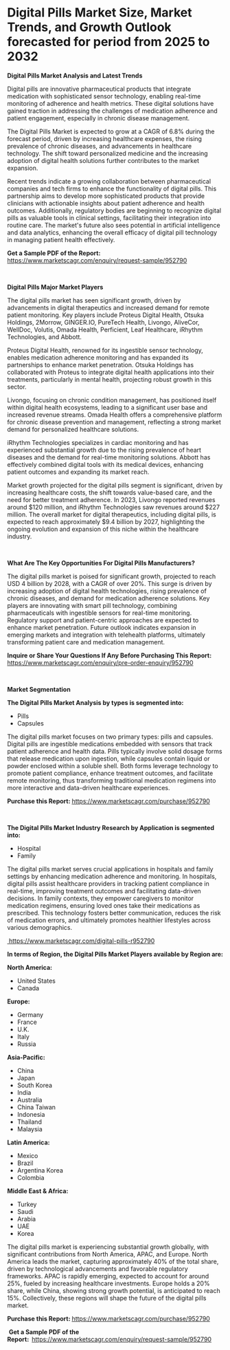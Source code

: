 <p><h1>Digital Pills Market Size, Market Trends, and Growth Outlook forecasted for period from 2025 to 2032</h1></p><p><strong>Digital Pills Market Analysis and Latest Trends</strong></p>
<p><p>Digital pills are innovative pharmaceutical products that integrate medication with sophisticated sensor technology, enabling real-time monitoring of adherence and health metrics. These digital solutions have gained traction in addressing the challenges of medication adherence and patient engagement, especially in chronic disease management.</p><p>The Digital Pills Market is expected to grow at a CAGR of 6.8% during the forecast period, driven by increasing healthcare expenses, the rising prevalence of chronic diseases, and advancements in healthcare technology. The shift toward personalized medicine and the increasing adoption of digital health solutions further contributes to the market expansion.</p><p>Recent trends indicate a growing collaboration between pharmaceutical companies and tech firms to enhance the functionality of digital pills. This partnership aims to develop more sophisticated products that provide clinicians with actionable insights about patient adherence and health outcomes. Additionally, regulatory bodies are beginning to recognize digital pills as valuable tools in clinical settings, facilitating their integration into routine care. The market's future also sees potential in artificial intelligence and data analytics, enhancing the overall efficacy of digital pill technology in managing patient health effectively.</p></p>
<p><strong>Get a Sample PDF of the Report:&nbsp;</strong> <a href="https://www.marketscagr.com/enquiry/request-sample/952790?utm_campaign=3517&utm_medium=2&utm_source=Github&utm_content=ia&utm_term=17042025&utm_id=digital-pills">https://www.marketscagr.com/enquiry/request-sample/952790</a></p>
<p>&nbsp;</p>
<p><strong>Digital Pills Major Market Players</strong></p>
<p><p>The digital pills market has seen significant growth, driven by advancements in digital therapeutics and increased demand for remote patient monitoring. Key players include Proteus Digital Health, Otsuka Holdings, 2Morrow, GINGER.IO, PureTech Health, Livongo, AliveCor, WellDoc, Volutis, Omada Health, Perficient, Leaf Healthcare, iRhythm Technologies, and Abbott.</p><p>Proteus Digital Health, renowned for its ingestible sensor technology, enables medication adherence monitoring and has expanded its partnerships to enhance market penetration. Otsuka Holdings has collaborated with Proteus to integrate digital health applications into their treatments, particularly in mental health, projecting robust growth in this sector.</p><p>Livongo, focusing on chronic condition management, has positioned itself within digital health ecosystems, leading to a significant user base and increased revenue streams. Omada Health offers a comprehensive platform for chronic disease prevention and management, reflecting a strong market demand for personalized healthcare solutions.</p><p>iRhythm Technologies specializes in cardiac monitoring and has experienced substantial growth due to the rising prevalence of heart diseases and the demand for real-time monitoring solutions. Abbott has effectively combined digital tools with its medical devices, enhancing patient outcomes and expanding its market reach.</p><p>Market growth projected for the digital pills segment is significant, driven by increasing healthcare costs, the shift towards value-based care, and the need for better treatment adherence. In 2023, Livongo reported revenues around $120 million, and iRhythm Technologies saw revenues around $227 million. The overall market for digital therapeutics, including digital pills, is expected to reach approximately $9.4 billion by 2027, highlighting the ongoing evolution and expansion of this niche within the healthcare industry.</p></p>
<p>&nbsp;</p>
<p><strong>What Are The Key Opportunities For Digital Pills Manufacturers?</strong></p>
<p><p>The digital pills market is poised for significant growth, projected to reach USD 4 billion by 2028, with a CAGR of over 20%. This surge is driven by increasing adoption of digital health technologies, rising prevalence of chronic diseases, and demand for medication adherence solutions. Key players are innovating with smart pill technology, combining pharmaceuticals with ingestible sensors for real-time monitoring. Regulatory support and patient-centric approaches are expected to enhance market penetration. Future outlook indicates expansion in emerging markets and integration with telehealth platforms, ultimately transforming patient care and medication management.</p></p>
<p><strong>Inquire or Share Your Questions If Any Before Purchasing This Report:</strong> <a href="https://www.marketscagr.com/enquiry/pre-order-enquiry/952790?utm_campaign=3517&utm_medium=2&utm_source=Github&utm_content=ia&utm_term=17042025&utm_id=digital-pills">https://www.marketscagr.com/enquiry/pre-order-enquiry/952790</a></p>
<p>&nbsp;</p>
<p><strong>Market Segmentation</strong></p>
<p><strong>The Digital Pills Market Analysis by types is segmented into:</strong></p>
<p><ul><li>Pills</li><li>Capsules</li></ul></p>
<p><p>The digital pills market focuses on two primary types: pills and capsules. Digital pills are ingestible medications embedded with sensors that track patient adherence and health data. Pills typically involve solid dosage forms that release medication upon ingestion, while capsules contain liquid or powder enclosed within a soluble shell. Both forms leverage technology to promote patient compliance, enhance treatment outcomes, and facilitate remote monitoring, thus transforming traditional medication regimens into more interactive and data-driven healthcare experiences.</p></p>
<p><strong>Purchase this Report:&nbsp;</strong><a href="https://www.marketscagr.com/purchase/952790?utm_campaign=3517&utm_medium=2&utm_source=Github&utm_content=ia&utm_term=17042025&utm_id=digital-pills">https://www.marketscagr.com/purchase/952790</a></p>
<p>&nbsp;</p>
<p><strong>The Digital Pills Market Industry Research by Application is segmented into:</strong></p>
<p><ul><li>Hospital</li><li>Family</li></ul></p>
<p><p>The digital pills market serves crucial applications in hospitals and family settings by enhancing medication adherence and monitoring. In hospitals, digital pills assist healthcare providers in tracking patient compliance in real-time, improving treatment outcomes and facilitating data-driven decisions. In family contexts, they empower caregivers to monitor medication regimens, ensuring loved ones take their medications as prescribed. This technology fosters better communication, reduces the risk of medication errors, and ultimately promotes healthier lifestyles across various demographics.</p></p>
<p><a href="https://www.marketscagr.com/digital-pills-r952790?utm_campaign=3517&utm_medium=2&utm_source=Github&utm_content=ia&utm_term=17042025&utm_id=digital-pills">&nbsp;https://www.marketscagr.com/digital-pills-r952790</a></p>
<p><strong>In terms of Region, the Digital Pills Market Players available by Region are:</strong></p>
<p>
    <p> <strong> North America: </strong>
        <ul>
            <li>United States</li>
            <li>Canada</li>
        </ul>
        </p> 
    <p> <strong> Europe: </strong>
        <ul>
            <li>Germany</li>
            <li>France</li>
            <li>U.K.</li>
            <li>Italy</li>
            <li>Russia</li>
        </ul>
        </p> 
    <p> <strong> Asia-Pacific: </strong>
        <ul>
            <li>China</li>
            <li>Japan</li>
            <li>South Korea</li>
            <li>India</li>
            <li>Australia</li>
            <li>China Taiwan</li>
            <li>Indonesia</li>
            <li>Thailand</li>
            <li>Malaysia</li>
        </ul>
        </p> 
    <p> <strong> Latin America: </strong>
        <ul>
            <li>Mexico</li>
            <li>Brazil</li>
            <li>Argentina Korea</li>
            <li>Colombia</li>
        </ul>
        </p> 
    <p> <strong> Middle East & Africa: </strong>
        <ul>
            <li>Turkey</li>
            <li>Saudi</li>
            <li>Arabia</li>
            <li>UAE</li>
            <li>Korea</li>
        </ul>
    </p>
    </p>
<p><p>The digital pills market is experiencing substantial growth globally, with significant contributions from North America, APAC, and Europe. North America leads the market, capturing approximately 40% of the total share, driven by technological advancements and favorable regulatory frameworks. APAC is rapidly emerging, expected to account for around 25%, fueled by increasing healthcare investments. Europe holds a 20% share, while China, showing strong growth potential, is anticipated to reach 15%. Collectively, these regions will shape the future of the digital pills market.</p></p>
<p><strong>Purchase this Report: </strong><a href="https://www.marketscagr.com/purchase/952790?utm_campaign=3517&utm_medium=2&utm_source=Github&utm_content=ia&utm_term=17042025&utm_id=digital-pills">https://www.marketscagr.com/purchase/952790</a></p>
<p>&nbsp;<strong>Get a Sample PDF of the Report:&nbsp;&nbsp;</strong><a href="https://www.marketscagr.com/enquiry/request-sample/952790?utm_campaign=3517&utm_medium=2&utm_source=Github&utm_content=ia&utm_term=17042025&utm_id=digital-pills">https://www.marketscagr.com/enquiry/request-sample/952790</a></p>
<p><strong></strong></p>
<p><p></p><p></p><p></p></p>